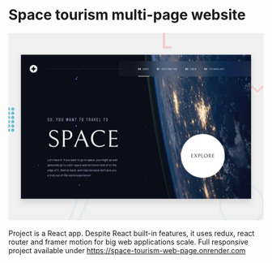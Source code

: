 # Space tourism multi-page website

![Design preview for the Space tourism multi-page website](./space-project/preview.jpg)

Project is a React app. Despite React built-in features, it uses redux, react router and framer motion for big web applications scale.
Full responsive project available under 
https://space-tourism-web-page.onrender.com

